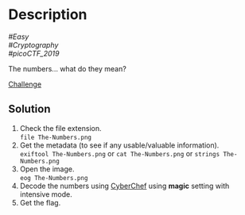# Description

_#Easy_<br>
_#Cryptography_<br>
_#picoCTF_2019_<br>

The numbers... what do they mean?

[Challenge](The-Numbers.png)

## Solution

1. Check the file extension.<br>
   `file The-Numbers.png`
2. Get the metadata (to see if any usable/valuable information).<br>
   `exiftool The-Numbers.png` or `cat The-Numbers.png` or `strings The-Numbers.png`
3. Open the image.<br>
    `eog The-Numbers.png`
4. Decode the numbers using [CyberChef](https://gchq.github.io/CyberChef/) using **magic** setting with intensive mode.
5. Get the flag.

